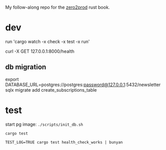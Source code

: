 My follow-along repo for the [zero2prod](https://www.zero2prod.com/index.html) rust book.

# dev

run 'cargo watch -x check -x test -x run'

curl -X GET 127.0.0.1:8000/health

## db migration

export DATABASE_URL=postgres://postgres:password@127.0.0.1:5432/newsletter
sqlx migrate add create_subscriptions_table

# test
start pg image: `./scripts/init_db.sh`

`cargo test`

`TEST_LOG=TRUE cargo test health_check_works | bunyan`
